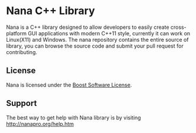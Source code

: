 # Nana C++ Library

Nana is a C++ library designed to allow developers to easily create cross-platform GUI applications with modern C++11 style, currently it can work on Linux(X11) and Windows. The nana repository contains the entire source of library, you can browse the source code and submit your pull request for contributing.

## License

Nana is licensed under the [Boost Software License].

[Boost Software License]: http://www.boost.org/LICENSE_1_0.txt

## Support

The best way to get help with Nana library is by visiting http://nanapro.org/help.htm
